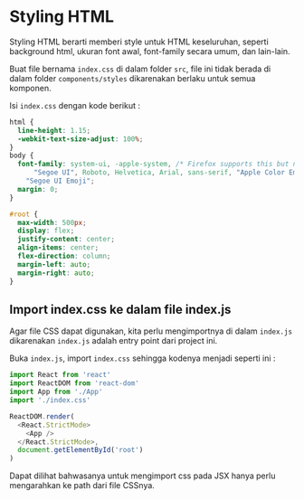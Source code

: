 # Styling HTML

Styling HTML berarti memberi style untuk HTML keseluruhan, seperti background html, ukuran font awal, font-family secara umum, dan lain-lain.

Buat file bernama `index.css` di dalam folder `src`, file ini tidak berada di dalam folder `components/styles` dikarenakan berlaku untuk semua komponen.

Isi `index.css` dengan kode berikut :

```css
html {
  line-height: 1.15;
  -webkit-text-size-adjust: 100%;
}
body {
  font-family: system-ui, -apple-system, /* Firefox supports this but not yet `system-ui` */
      "Segoe UI", Roboto, Helvetica, Arial, sans-serif, "Apple Color Emoji",
    "Segoe UI Emoji";
  margin: 0;
}

#root {
  max-width: 500px;
  display: flex;
  justify-content: center;
  align-items: center;
  flex-direction: column;
  margin-left: auto;
  margin-right: auto;
}
```

## Import index.css ke dalam file index.js

Agar file CSS dapat digunakan, kita perlu mengimportnya di dalam `index.js` dikarenakan  `index.js` adalah entry point dari project ini.

Buka `index.js`, import `index.css` sehingga kodenya menjadi seperti ini :

```javascript
import React from 'react'
import ReactDOM from 'react-dom'
import App from './App'
import './index.css'

ReactDOM.render(
  <React.StrictMode>
    <App />
  </React.StrictMode>,
  document.getElementById('root')
)
```

Dapat dilihat bahwasanya untuk mengimport css pada JSX hanya perlu mengarahkan ke path dari file CSSnya.
